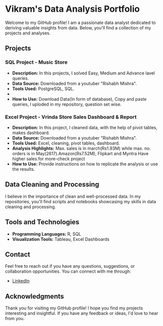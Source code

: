 # Vikram's Data Analysis Portfolio

Welcome to my GitHub profile! I am a passionate data analyst dedicated to deriving valuable insights from data. Below, you'll find a collection of my projects and analyses.

## Projects

### SQL Project - Music Store

- **Description:** In this projects, I solved Easy, Medium and Advance lavel queries.
- **Data Source:** Downloaded from a youtuber "Rishabh Mishra".
- **Tools Used:** PostgreSQL, SQL.
- <!---**Analysis Highlights:** A few key insights or findings from the analysis.--->
- **How to Use:** Download Data(In form of database), Copy and paste queries, I uploded in my repository, question set wise.

### Excel Project - Vrinda Store Sales Dashboard & Report

- **Description:** In this project, I cleaned data, with the help of pivot tables, makes dashboard. 
- **Data Source:** Downloaded from a youtuber "Rishabh Mishra". 
- **Tools Used:** Excel, cleaning, pivot tables, dashboard.
- **Analysis Highlights:** Max. sales is in march(Rs1.93M) while max. no. orders is in May(2617).Amazon(Rs7.52M), Flipkart and Myntra Have higher sales.for more-check project
- **How to Use:** Provide instructions on how to replicate the analysis or use the results.


## Data Cleaning and Processing

I believe in the importance of clean and well-processed data. In my repositories, you'll find scripts and notebooks showcasing my skills in data cleaning and processing.


## Tools and Technologies

- **Programming Languages:** R, SQL
- **Visualization Tools:** Tableau, Excel Dashboards

## Contact

Feel free to reach out if you have any questions, suggestions, or collaboration opportunities. You can connect with me through:

- [LinkedIn](https://www.linkedin.com/in/vikram-the-analyst/)

## Acknowledgments

<!---I want to express my gratitude to [mention any collaborators, open-source contributors, or data sources] for their contributions and support.--->

Thank you for visiting my GitHub profile! I hope you find my projects interesting and insightful. If you have any feedback or ideas, I'd love to hear from you.

<!---
Vikram4341/Vikram4341 is a ✨ special ✨ repository because its `README.md` (this file) appears on your GitHub profile.
You can click the Preview link to take a look at your changes.
--->

